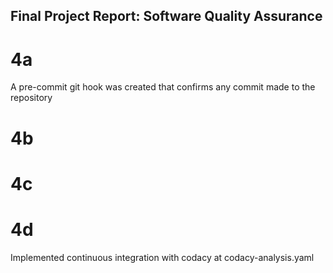 ## Final Project Report: Software Quality Assurance

# 4a
A pre-commit git hook was created that confirms any commit made to the repository

# 4b

# 4c

# 4d
Implemented continuous integration with codacy at codacy-analysis.yaml

